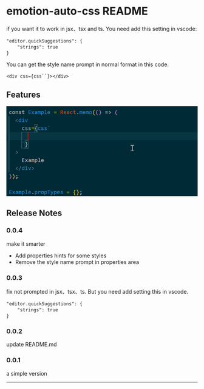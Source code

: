 # emotion-auto-css README

if you want it to work in jsx、tsx and ts. You need add this setting in vscode:

```
"editor.quickSuggestions": {
    "strings": true
}
```

You can get the style name prompt in normal format in this code.

```
<div css={css``}></div>
```

## Features

![exmaple](images/example.gif)

## Release Notes

### 0.0.4

make it smarter

- Add properties hints for some styles
- Remove the style name prompt in properties area

### 0.0.3

fix not prompted in jsx、tsx、ts. But you need add setting this in vscode.

```
"editor.quickSuggestions": {
    "strings": true
}
```

### 0.0.2

update README.md

### 0.0.1

a simple version

---
